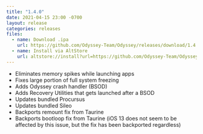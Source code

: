 ```yaml
---
title: "1.4.0"
date: 2021-04-15 23:00 -0700
layout: release
categories: releases
files:
  - name: Download .ipa
    url: https://github.com/Odyssey-Team/Odyssey/releases/download/1.4.0/Odyssey1.4.0.ipa
  - name: Install via AltStore
    url: altstore://install?url=https://github.com/Odyssey-Team/Odyssey/releases/download/1.4.0/Odyssey-1.4.0.ipa
---
```


* Eliminates memory spikes while launching apps
* Fixes large portion of full system freezing
* Adds Odyssey crash handler (BSOD)
* Adds Recovery Utilities that gets launched after a BSOD
* Updates bundled Procursus 
* Updates bundled Sileo
* Backports remount fix from Taurine
* Backports bootloop fix from Taurine (iOS 13 does not seem to be affected by this issue, but the fix has been backported regardless)
